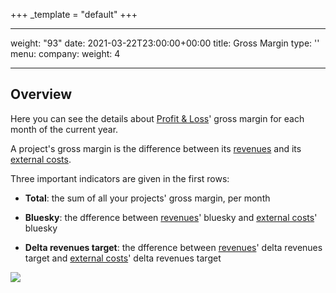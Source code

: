 +++
_template = "default"
+++

---
weight: "93"
date: 2021-03-22T23:00:00+00:00
title: Gross Margin
type: ''
menu:
  company:
    weight: 4

---
## Overview

Here you can see the details about [Profit & Loss](/profit-loss/index)' gross margin for each month of the current year.

A project's gross margin is the difference between its [revenues](/revenues/index) and its [external costs](/external-costs/index).

Three important indicators are given in the first rows:

* **Total**: the sum of all your projects' gross margin, per month

* **Bluesky**: the dfference between [revenues](/revenues/index)' bluesky and [external costs](/external-costs/index)' bluesky

* **Delta revenues target**: the dfference between [revenues](/revenues/index)' delta revenues target and [external costs](/external-costs/index)' delta revenues target

![](/uploads/2021/03/23/gross-margin.png)
